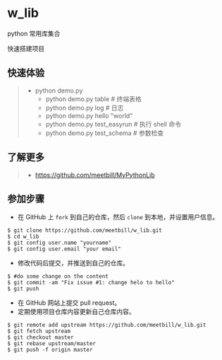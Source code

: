 # w_lib
python 常用库集合

快速搭建项目

## 快速体验

> * python demo.py
>   * python demo.py table           # 终端表格
>   * python demo.py log             # 日志
>   * python demo.py hello "world"   
>   * python demo.py test_easyrun    # 执行 shell 命令
>   * python demo.py test_schema     # 参数检查

## 了解更多

> * https://github.com/meetbill/MyPythonLib

## 参加步骤

* 在 GitHub 上 `fork` 到自己的仓库，然后 `clone` 到本地，并设置用户信息。
```
$ git clone https://github.com/meetbill/w_lib.git
$ cd w_lib
$ git config user.name "yourname"
$ git config user.email "your email"
```
* 修改代码后提交，并推送到自己的仓库。
```
$ #do some change on the content
$ git commit -am "Fix issue #1: change helo to hello"
$ git push
```
* 在 GitHub 网站上提交 pull request。
* 定期使用项目仓库内容更新自己仓库内容。
```
$ git remote add upstream https://github.com/meetbill/w_lib.git
$ git fetch upstream
$ git checkout master
$ git rebase upstream/master
$ git push -f origin master
```
